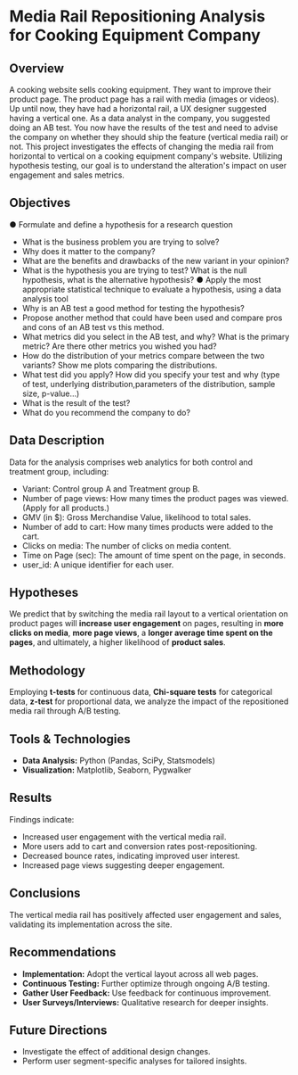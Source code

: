 # Media Rail Repositioning Analysis for Cooking Equipment Company

## Overview
A cooking website sells cooking equipment. They want to improve their product page. The product page has a rail with media (images or videos). Up until now, they have had a horizontal rail, a UX designer suggested having a vertical one. As a data analyst in the company, you suggested doing an AB test. You now have the results of the test and need to advise the company on whether they should ship the feature (vertical media rail) or not.
This project investigates the effects of changing the media rail from horizontal to vertical on a cooking equipment company's website. Utilizing hypothesis testing, our goal is to understand the alteration's impact on user engagement and sales metrics.

## Objectives
● Formulate and define a hypothesis for a research question
- What is the business problem you are trying to solve?
- Why does it matter to the company?
- What are the benefits and drawbacks of the new variant in your opinion?
- What is the hypothesis you are trying to test? What is the null hypothesis, what is the alternative hypothesis?
● Apply the most appropriate statistical technique to evaluate a hypothesis, using a data analysis tool
- Why is an AB test a good method for testing the hypothesis?
- Propose another method that could have been used and compare pros and cons of an AB test vs this method.
- What metrics did you select in the AB test, and why? What is the primary metric? Are there other metrics you wished you had?
- How do the distribution of your metrics compare between the two variants? Show me plots comparing the distributions.
- What test did you apply? How did you specify your test and why (type of test, underlying distribution,parameters of the distribution, sample size, p-value...)
- What is the result of the test?
- What do you recommend the company to do?

## Data Description
Data for the analysis comprises web analytics for both control and treatment group, including:
- Variant: Control group A and Treatment group B.
- Number of page views: How many times the product pages was viewed. (Apply for all products.)
- GMV (in $): Gross Merchandise Value, likelihood to total sales.
- Number of add to cart: How many times products were added to the cart.
- Clicks on media: The number of clicks on media content.
- Time on Page (sec): The amount of time spent on the page, in seconds.
- user_id: A unique identifier for each user.
## Hypotheses
We predict that by switching the media rail layout to a vertical orientation on product pages will **increase user engagement** on pages, resulting in **more clicks on media**, **more page views**, a **longer average time spent on the pages**, and ultimately, a higher likelihood of **product sales**.

## Methodology
Employing **t-tests** for continuous data, **Chi-square tests** for categorical data, **z-test** for proportional data, we analyze the impact of the repositioned media rail through A/B testing.

## Tools & Technologies
- **Data Analysis:** Python (Pandas, SciPy, Statsmodels)
- **Visualization:** Matplotlib, Seaborn, Pygwalker

## Results
Findings indicate:
- Increased user engagement with the vertical media rail.
- More users add to cart and conversion rates post-repositioning.
- Decreased bounce rates, indicating improved user interest.
- Increased page views suggesting deeper engagement.

## Conclusions
The vertical media rail has positively affected user engagement and sales, validating its implementation across the site.

## Recommendations
- **Implementation:** Adopt the vertical layout across all web pages.
- **Continuous Testing:** Further optimize through ongoing A/B testing.
- **Gather User Feedback:** Use feedback for continuous improvement.
- **User Surveys/Interviews:** Qualitative research for deeper insights.

## Future Directions
- Investigate the effect of additional design changes.
- Perform user segment-specific analyses for tailored insights.
